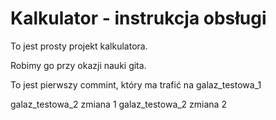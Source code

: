 # Kalkulator - instrukcja obsługi

To jest prosty projekt kalkulatora.

Robimy go przy okazji nauki gita.

To jest pierwszy commint, który ma trafić na galaz_testowa_1

galaz_testowa_2 zmiana 1
galaz_testowa_2 zmiana 2